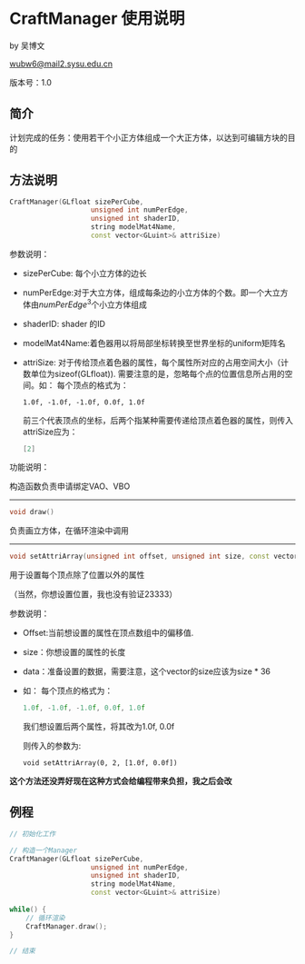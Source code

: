 # CraftManager 使用说明

by 吴博文

wubw6@mail2.sysu.edu.cn

版本号：1.0

## 简介

计划完成的任务：使用若干个小正方体组成一个大正方体，以达到可编辑方块的目的

## 方法说明

```cpp
CraftManager(GLfloat sizePerCube,
                    unsigned int numPerEdge,
                    unsigned int shaderID,
                    string modelMat4Name,
                    const vector<GLuint>& attriSize)
```

参数说明：

* sizePerCube: 每个小立方体的边长

* numPerEdge:对于大立方体，组成每条边的小立方体的个数。即一个大立方体由$numPerEdge^3$个小立方体组成

* shaderID: shader 的ID

* modelMat4Name:着色器用以将局部坐标转换至世界坐标的uniform矩阵名

* attriSize: 对于传给顶点着色器的属性，每个属性所对应的占用空间大小（计数单位为sizeof(GLfloat)). 需要注意的是，忽略每个点的位置信息所占用的空间。如：
   每个顶点的格式为：

  ```
  1.0f, -1.0f, -1.0f, 0.0f, 1.0f
  ```

  前三个代表顶点的坐标，后两个指某种需要传递给顶点着色器的属性，则传入attriSize应为：

  ```Cpp
  [2]
  ```

功能说明：

构造函数负责申请绑定VAO、VBO

----

```Cpp
void draw()
```

负责画立方体，在循环渲染中调用



---

```cpp
void setAttriArray(unsigned int offset, unsigned int size, const vector<GLfloat> & data)
```

用于设置每个顶点除了位置以外的属性

（当然，你想设置位置，我也没有验证23333）

参数说明：

* Offset:当前想设置的属性在顶点数组中的偏移值. 

* size：你想设置的属性的长度

* data：准备设置的数据，需要注意，这个vector的size应该为size * 36

* 如： 每个顶点的格式为：

  ```cpp
  1.0f, -1.0f, -1.0f, 0.0f, 1.0f
  ```

  我们想设置后两个属性，将其改为1.0f, 0.0f

  则传入的参数为:

  ```
  void setAttriArray(0, 2, [1.0f, 0.0f])
  ```

**这个方法还没弄好现在这种方式会给编程带来负担，我之后会改**



## 例程

```Cpp
// 初始化工作

// 构造一个Manager
CraftManager(GLfloat sizePerCube,
                    unsigned int numPerEdge,
                    unsigned int shaderID,
                    string modelMat4Name,
                    const vector<GLuint>& attriSize)
 
while() {
    // 循环渲染
    CraftManager.draw();
}

// 结束

```

